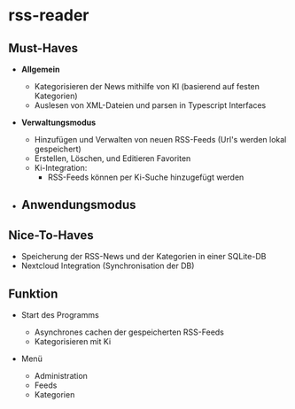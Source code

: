 # rss-reader

## Must-Haves

- **Allgemein**
  - Kategorisieren der News mithilfe von KI (basierend auf festen Kategorien)
  - Auslesen von XML-Dateien und parsen in Typescript Interfaces

- **Verwaltungsmodus**
  - Hinzufügen und Verwalten von neuen RSS-Feeds (Url's werden lokal gespeichert)
  - Erstellen, Löschen, und Editieren Favoriten
  - Ki-Integration:
    - RSS-Feeds können per Ki-Suche hinzugefügt werden

- **Anwendungsmodus**
  -
## Nice-To-Haves

- Speicherung der RSS-News und der Kategorien in einer SQLite-DB 
- Nextcloud Integration (Synchronisation der DB)

## Funktion
- Start des Programms
  - Asynchrones cachen der gespeicherten RSS-Feeds
  - Kategorisieren mit Ki

- Menü
  - Administration
  - Feeds
  - Kategorien 
